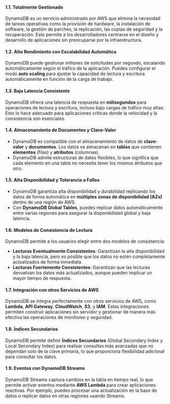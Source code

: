 #### 1.1. **Totalmente Gestionado**

DynamoDB es un servicio administrado por AWS que elimina la necesidad de tareas operativas como la provisión de hardware, la instalación de software, la gestión de parches, la replicación, las copias de seguridad y la recuperación. Esto permite a los desarrolladores centrarse en el diseño y desarrollo de aplicaciones sin preocuparse por la infraestructura.

#### 1.2. **Alto Rendimiento con Escalabilidad Automática**

DynamoDB puede gestionar millones de solicitudes por segundo, escalando automáticamente según el tráfico de la aplicación. Puedes configurar el modo **auto scaling** para ajustar la capacidad de lectura y escritura automáticamente en función de la carga de trabajo.

#### 1.3. **Baja Latencia Consistente**

DynamoDB ofrece una latencia de respuesta en **milisegundos** para operaciones de lectura y escritura, incluso bajo cargas de tráfico muy altas. Esto lo hace adecuado para aplicaciones críticas donde la velocidad y la consistencia son esenciales.

#### 1.4. **Almacenamiento de Documentos y Clave-Valor**

- DynamoDB es compatible con el almacenamiento de datos de **clave-valor** y **documentos**. Los datos se almacenan en **tablas** que contienen **elementos** (filas) y **atributos** (columnas).
- DynamoDB admite estructuras de datos flexibles, lo que significa que cada elemento en una tabla no necesita tener los mismos atributos que otro.

#### 1.5. **Alta Disponibilidad y Tolerancia a Fallos**

- DynamoDB garantiza alta disponibilidad y durabilidad replicando los datos de forma automática en **múltiples zonas de disponibilidad (AZs)** dentro de una región de AWS.
- Con **DynamoDB Global Tables**, puedes replicar datos automáticamente entre varias regiones para asegurar la disponibilidad global y baja latencia.

#### 1.6. **Modelos de Consistencia de Lectura**

DynamoDB permite a los usuarios elegir entre dos modelos de consistencia:

- **Lecturas Eventualmente Consistentes**: Garantizan la alta disponibilidad y la baja latencia, pero es posible que los datos no estén completamente actualizados de forma inmediata.
- **Lecturas Fuertemente Consistentes**: Garantizan que las lecturas devuelvan los datos más actualizados, aunque pueden implicar un mayor tiempo de respuesta.

#### 1.7. **Integración con otros Servicios de AWS**

DynamoDB se integra perfectamente con otros servicios de AWS, como **Lambda**, **API Gateway**, **CloudWatch**, **S3**, y **IAM**. Estas integraciones permiten construir aplicaciones sin servidor y gestionar de manera más efectiva las operaciones de monitoreo y seguridad.

#### 1.8. **Índices Secundarios**

DynamoDB permite definir **Índices Secundarios** (Global Secondary Index y Local Secondary Index) para realizar consultas más avanzadas que no dependan solo de la clave primaria, lo que proporciona flexibilidad adicional para consultar los datos.

#### 1.9. **Eventos con DynamoDB Streams**

DynamoDB Streams captura cambios en la tabla en tiempo real, lo que permite activar eventos mediante **AWS Lambda** para crear aplicaciones reactivas. Por ejemplo, puedes procesar una actualización en la base de datos o replicar datos en otras regiones usando Streams.
